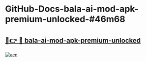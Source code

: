 # GitHub-Docs-bala-ai-mod-apk-premium-unlocked-#46m68

# <h2><a href="https://andorid.site?title=bala-ai-mod-apk-premium-unlocked&ref=07A">🔗👉 🔴 bala-ai-mod-apk-premium-unlocked</a></h2>

[![acn](https://github.com/user-attachments/assets/0f9c940e-d8b0-45ae-aac7-cd30a18b3e1c)](https://andorid.site?title=bala-ai-mod-apk-premium-unlocked&ref=07A)

